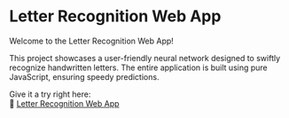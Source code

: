 # Letter Recognition Web App

Welcome to the Letter Recognition Web App!

This project showcases a user-friendly neural network designed to swiftly recognize handwritten letters. The entire application is built using pure JavaScript, ensuring speedy predictions.

Give it a try right here:\
🔗 [Letter Recognition Web App](https://djacon.github.io/letter-recognition/)
